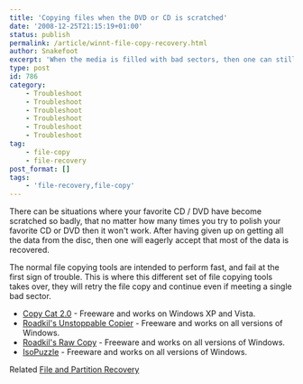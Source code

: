```yaml
---
title: 'Copying files when the DVD or CD is scratched'
date: '2008-12-25T21:15:19+01:00'
status: publish
permalink: /article/winnt-file-copy-recovery.html
author: Snakefoot
excerpt: 'When the media is filled with bad sectors, then one can still try to recover the good bits.'
type: post
id: 786
category:
    - Troubleshoot
    - Troubleshoot
    - Troubleshoot
    - Troubleshoot
    - Troubleshoot
    - Troubleshoot
tag:
    - file-copy
    - file-recovery
post_format: []
tags:
    - 'file-recovery,file-copy'
---
```

There can be situations where your favorite CD / DVD have become scratched so badly, that no matter how many times you try to polish your favorite CD or DVD then it won't work. After having given up on getting all the data from the disc, then one will eagerly accept that most of the data is recovered.  
  
 The normal file copying tools are intended to perform fast, and fail at the first sign of trouble. This is where this different set of file copying tools takes over, they will retry the file copy and continue even if meeting a single bad sector.

- [Copy Cat 2.0](http://www.vcsoftwares.com/cc.html "Vicky's Cool Softwares") - Freeware and works on Windows XP and Vista.
- [Roadkil's Unstoppable Copier](http://www.roadkil.net/program.php?ProgramID=29) - Freeware and works on all versions of Windows.
- [Roadkil's Raw Copy](http://www.roadkil.net/program.php?ProgramID=22) - Freeware and works on all versions of Windows.
- [IsoPuzzle](http://www.geocities.com/marsoupilamis/) - Freeware and works on all versions of Windows.
 
 Related [File and Partition Recovery](/article/windows-undelete.html)